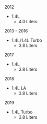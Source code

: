 2012
- 1.4L
    - 4.0 Liters

2013 - 2016
- 1.4L/1.4L Turbo
    - 3.8 Liters

2017
- 1.4L
    - 3.8 Liters

2018
- 1.4L LA
    - 3.8 Liters

2019
- 1.4L Turbo
    - 3.8 Liters
